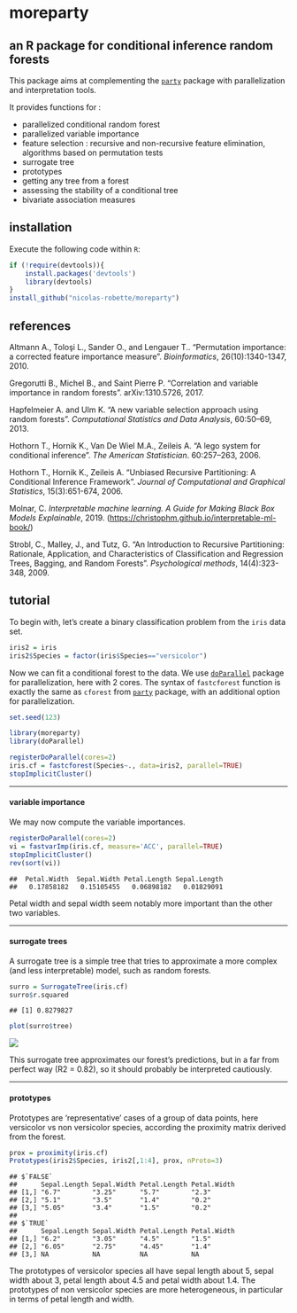# moreparty

## an R package for conditional inference random forests

This package aims at complementing the
[`party`](https://cran.r-project.org/web/packages/party/index.html)
package with parallelization and interpretation tools.

It provides functions for :

  - parallelized conditional random forest
  - parallelized variable importance
  - feature selection : recursive and non-recursive feature elimination,
    algorithms based on permutation tests
  - surrogate tree
  - prototypes
  - getting any tree from a forest
  - assessing the stability of a conditional tree
  - bivariate association measures

## installation

Execute the following code within `R`:

``` r
if (!require(devtools)){
    install.packages('devtools')
    library(devtools)
}
install_github("nicolas-robette/moreparty")
```

## references

Altmann A., Toloşi L., Sander O., and Lengauer T.. “Permutation
importance: a corrected feature importance measure”. *Bioinformatics*,
26(10):1340-1347, 2010.

Gregorutti B., Michel B., and Saint Pierre P. “Correlation and variable
importance in random forests”. arXiv:1310.5726, 2017.

Hapfelmeier A. and Ulm K. “A new variable selection approach using
random forests”. *Computational Statistics and Data Analysis*, 60:50–69,
2013.

Hothorn T., Hornik K., Van De Wiel M.A., Zeileis A. “A lego system for
conditional inference”. *The American Statistician*. 60:257–263, 2006.

Hothorn T., Hornik K., Zeileis A. “Unbiased Recursive Partitioning: A
Conditional Inference Framework”. *Journal of Computational and
Graphical Statistics*, 15(3):651-674, 2006.

Molnar, C. *Interpretable machine learning. A Guide for Making Black Box
Models Explainable*, 2019.
(<https://christophm.github.io/interpretable-ml-book/>)

Strobl, C., Malley, J., and Tutz, G. “An Introduction to Recursive
Partitioning: Rationale, Application, and Characteristics of
Classification and Regression Trees, Bagging, and Random Forests”.
*Psychological methods*, 14(4):323-348, 2009.

## tutorial

To begin with, let’s create a binary classification problem from the
`iris` data set.

``` r
iris2 = iris
iris2$Species = factor(iris$Species=="versicolor")
```

Now we can fit a conditional forest to the data. We use
[`doParallel`](https://cran.r-project.org/web/packages/doParallel/index.html)
package for parallelization, here with 2 cores. The syntax of
`fastcforest` function is exactly the same as `cforest` from
[`party`](https://cran.r-project.org/web/packages/party/index.html)
package, with an additional option for parallelization.

``` r
set.seed(123)

library(moreparty)
library(doParallel)

registerDoParallel(cores=2)
iris.cf = fastcforest(Species~., data=iris2, parallel=TRUE)
stopImplicitCluster()
```

-----

#### variable importance

We may now compute the variable importances.

``` r
registerDoParallel(cores=2)
vi = fastvarImp(iris.cf, measure='ACC', parallel=TRUE)
stopImplicitCluster()
rev(sort(vi))
```

    ##  Petal.Width  Sepal.Width Petal.Length Sepal.Length 
    ##   0.17858182   0.15105455   0.06898182   0.01829091

Petal width and sepal width seem notably more important than the other
two variables.

-----

#### surrogate trees

A surrogate tree is a simple tree that tries to approximate a more
complex (and less interpretable) model, such as random forests.

``` r
surro = SurrogateTree(iris.cf)
surro$r.squared
```

    ## [1] 0.8279827

``` r
plot(surro$tree)
```

![](README_files/figure-gfm/surrogate-1.png)<!-- -->

This surrogate tree approximates our forest’s predictions, but in a far
from perfect way (R2 = 0.82), so it should probably be interpreted
cautiously.

-----

#### prototypes

Prototypes are ‘representative’ cases of a group of data points, here
versicolor vs non versicolor species, according the proximity matrix
derived from the forest.

``` r
prox = proximity(iris.cf)
Prototypes(iris2$Species, iris2[,1:4], prox, nProto=3)
```

    ## $`FALSE`
    ##      Sepal.Length Sepal.Width Petal.Length Petal.Width
    ## [1,] "6.7"        "3.25"      "5.7"        "2.3"      
    ## [2,] "5.1"        "3.5"       "1.4"        "0.2"      
    ## [3,] "5.05"       "3.4"       "1.5"        "0.2"      
    ## 
    ## $`TRUE`
    ##      Sepal.Length Sepal.Width Petal.Length Petal.Width
    ## [1,] "6.2"        "3.05"      "4.5"        "1.5"      
    ## [2,] "6.05"       "2.75"      "4.45"       "1.4"      
    ## [3,] NA           NA          NA           NA

The prototypes of versicolor species all have sepal length about 5,
sepal width about 3, petal length about 4.5 and petal width about 1.4.
The prototypes of non versicolor species are more heterogeneous, in
particular in terms of petal length and width.
